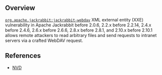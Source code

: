 ## Overview
[`org.apache.jackrabbit:jackrabbit-webdav`](http://search.maven.org/#search%7Cga%7C1%7Ca%3A%22jackrabbit-webdav%22)
XML external entity (XXE) vulnerability in Apache Jackrabbit before 2.0.6, 2.2.x before 2.2.14, 2.4.x before 2.4.6, 2.6.x before 2.6.6, 2.8.x before 2.8.1, and 2.10.x before 2.10.1 allows remote attackers to read arbitrary files and send requests to intranet servers via a crafted WebDAV request.

## References
- [NVD](https://web.nvd.nist.gov/view/vuln/detail?vulnId=CVE-2015-1833)